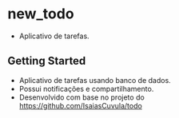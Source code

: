 # new_todo

- Aplicativo de tarefas.

## Getting Started

- Aplicativo de tarefas usando banco de dados.
- Possui notificações e compartilhamento.
- Desenvolvido com base no projeto do https://github.com/IsaiasCuvula/todo
